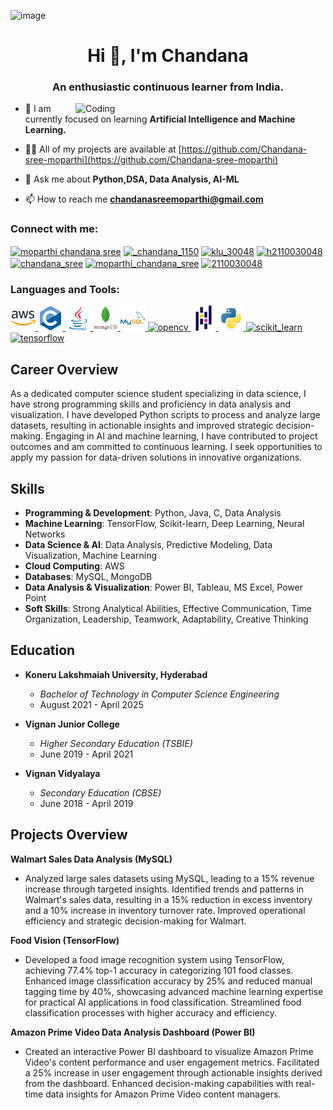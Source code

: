 ![image](https://github.com/Chandana-sree-moparthi/chandana-sree-moparthi/assets/166630321/e15335b2-3370-4958-9ce3-7b8187fab904)


<h1 align="center">Hi 👋, I'm Chandana </h1>
<h3 align="center">An enthusiastic continuous learner from India.</h3>
<img align ="right" alt="Coding" width="400" src="https://mir-s3-cdn-cf.behance.net/project_modules/disp/601014116770475.6068beff4640a.gif">


- 🌱 I am currently focused on learning **Artificial Intelligence and Machine Learning.**

- 👨‍💻 All of my projects are available at [https://github.com/Chandana-sree-moparthi](https://github.com/Chandana-sree-moparthi)

- 💬 Ask me about **Python,DSA, Data Analysis, AI-ML**

- 📫 How to reach me **chandanasreemoparthi@gmail.com**

<h3 align="left">Connect with me:</h3>
<p align="left">
<a href="https://linkedin.com/in/moparthi chandana sree" target="blank"><img align="center" src="https://raw.githubusercontent.com/rahuldkjain/github-profile-readme-generator/master/src/images/icons/Social/linked-in-alt.svg" alt="moparthi chandana sree" height="30" width="40" /></a>
<a href="https://instagram.com/_chandana_1150" target="blank"><img align="center" src="https://raw.githubusercontent.com/rahuldkjain/github-profile-readme-generator/master/src/images/icons/Social/instagram.svg" alt="_chandana_1150" height="30" width="40" /></a>
<a href="https://www.codechef.com/users/klu_30048" target="blank"><img align="center" src="https://cdn.jsdelivr.net/npm/simple-icons@3.1.0/icons/codechef.svg" alt="klu_30048" height="30" width="40" /></a>
<a href="https://www.hackerrank.com/h2110030048" target="blank"><img align="center" src="https://raw.githubusercontent.com/rahuldkjain/github-profile-readme-generator/master/src/images/icons/Social/hackerrank.svg" alt="h2110030048" height="30" width="40" /></a>
<a href="https://codeforces.com/profile/chandana_sree" target="blank"><img align="center" src="https://raw.githubusercontent.com/rahuldkjain/github-profile-readme-generator/master/src/images/icons/Social/codeforces.svg" alt="chandana_sree" height="30" width="40" /></a>
<a href="https://www.leetcode.com/moparthi_chandana_sree" target="blank"><img align="center" src="https://raw.githubusercontent.com/rahuldkjain/github-profile-readme-generator/master/src/images/icons/Social/leet-code.svg" alt="moparthi_chandana_sree" height="30" width="40" /></a>
<a href="https://www.hackerearth.com/2110030048" target="blank"><img align="center" src="https://raw.githubusercontent.com/rahuldkjain/github-profile-readme-generator/master/src/images/icons/Social/hackerearth.svg" alt="2110030048" height="30" width="40" /></a>
</p>

<h3 align="left">Languages and Tools:</h3>
<p align="left"> <a href="https://aws.amazon.com" target="_blank" rel="noreferrer"> <img src="https://raw.githubusercontent.com/devicons/devicon/master/icons/amazonwebservices/amazonwebservices-original-wordmark.svg" alt="aws" width="40" height="40"/> </a> <a href="https://www.cprogramming.com/" target="_blank" rel="noreferrer"> <img src="https://raw.githubusercontent.com/devicons/devicon/master/icons/c/c-original.svg" alt="c" width="40" height="40"/> </a> <a href="https://www.java.com" target="_blank" rel="noreferrer"> <img src="https://raw.githubusercontent.com/devicons/devicon/master/icons/java/java-original.svg" alt="java" width="40" height="40"/> </a> <a href="https://www.mongodb.com/" target="_blank" rel="noreferrer"> <img src="https://raw.githubusercontent.com/devicons/devicon/master/icons/mongodb/mongodb-original-wordmark.svg" alt="mongodb" width="40" height="40"/> </a> <a href="https://www.mysql.com/" target="_blank" rel="noreferrer"> <img src="https://raw.githubusercontent.com/devicons/devicon/master/icons/mysql/mysql-original-wordmark.svg" alt="mysql" width="40" height="40"/> </a> <a href="https://opencv.org/" target="_blank" rel="noreferrer"> <img src="https://www.vectorlogo.zone/logos/opencv/opencv-icon.svg" alt="opencv" width="40" height="40"/> </a> <a href="https://pandas.pydata.org/" target="_blank" rel="noreferrer"> <img src="https://raw.githubusercontent.com/devicons/devicon/2ae2a900d2f041da66e950e4d48052658d850630/icons/pandas/pandas-original.svg" alt="pandas" width="40" height="40"/> </a> <a href="https://www.python.org" target="_blank" rel="noreferrer"> <img src="https://raw.githubusercontent.com/devicons/devicon/master/icons/python/python-original.svg" alt="python" width="40" height="40"/> </a> <a href="https://scikit-learn.org/" target="_blank" rel="noreferrer"> <img src="https://upload.wikimedia.org/wikipedia/commons/0/05/Scikit_learn_logo_small.svg" alt="scikit_learn" width="40" height="40"/> </a> <a href="https://www.tensorflow.org" target="_blank" rel="noreferrer"> <img src="https://www.vectorlogo.zone/logos/tensorflow/tensorflow-icon.svg" alt="tensorflow" width="40" height="40"/> </a> </p>


## Career Overview

As a dedicated computer science student specializing in data science, I have strong programming skills and proficiency in data analysis and visualization. I have developed Python scripts to process and analyze large datasets, resulting in actionable insights and improved strategic decision-making. Engaging in AI and machine learning, I have contributed to project outcomes and am committed to continuous learning. I seek opportunities to apply my passion for data-driven solutions in innovative organizations.


## Skills

- **Programming & Development**: Python, Java, C, Data Analysis
- **Machine Learning**: TensorFlow, Scikit-learn, Deep Learning, Neural Networks
- **Data Science & AI**: Data Analysis, Predictive Modeling, Data Visualization, Machine Learning
- **Cloud Computing**: AWS
- **Databases**: MySQL, MongoDB
- **Data Analysis & Visualization**: Power BI, Tableau, MS Excel, Power Point
- **Soft Skills**: Strong Analytical Abilities, Effective Communication, Time Organization, Leadership, Teamwork, Adaptability, Creative Thinking


## Education

- **Koneru Lakshmaiah University, Hyderabad**
  - *Bachelor of Technology in Computer Science Engineering*
  - August 2021 - April 2025

- **Vignan Junior College**
  - *Higher Secondary Education (TSBIE)*
  - June 2019 - April 2021

- **Vignan Vidyalaya**
  - *Secondary Education (CBSE)*
  - June 2018 - April 2019


## Projects Overview

**Walmart Sales Data Analysis (MySQL)**
- Analyzed large sales datasets using MySQL, leading to a 15% revenue increase through targeted insights. Identified trends and patterns in Walmart's sales data, resulting in a 15% reduction in excess inventory and a 10% increase in inventory turnover rate. Improved operational efficiency and strategic decision-making for Walmart.

**Food Vision (TensorFlow)**
- Developed a food image recognition system using TensorFlow, achieving 77.4% top-1 accuracy in categorizing 101 food classes. Enhanced image classification accuracy by 25% and reduced manual tagging time by 40%, showcasing advanced machine learning expertise for practical AI applications in food classification. Streamlined food classification processes with higher accuracy and efficiency.

**Amazon Prime Video Data Analysis Dashboard (Power BI)**
- Created an interactive Power BI dashboard to visualize Amazon Prime Video's content performance and user engagement metrics. Facilitated a 25% increase in user engagement through actionable insights derived from the dashboard. Enhanced decision-making capabilities with real-time data insights for Amazon Prime Video content managers.




